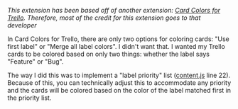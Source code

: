 *This extension has been based off of another extension: [Card Colors for Trello](https://chrome.google.com/webstore/detail/card-colors-for-trello/nodlpencjjlohojddhflnahnfpfanbjm?hl=en). Therefore, most of the credit for this extension goes to that developer*

In Card Colors for Trello, there are only two options for coloring cards: "Use first label" or "Merge all label colors". I didn't want that. I wanted my Trello cards to be colored based on only two things: whether the label says "Feature" or "Bug".

The way I did this was to implement a "label priority" list ([content.js](https://github.com/derekantrican/TrelloBugFeatureColors/blob/master/js/content.js) line 22). Because of this, you can technically adjust this to accommodate any priority and the cards will be colored based on the color of the label matched first in the priority list.
